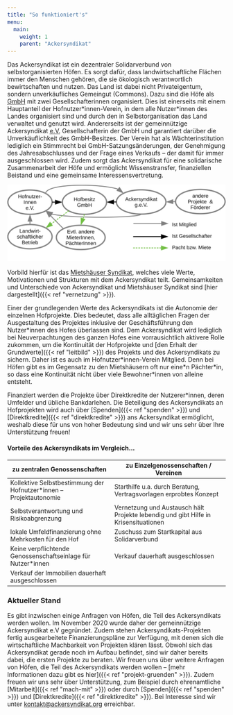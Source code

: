 ```yaml
---
title: "So funktioniert's"
menu:
  main:
    weight: 1
    parent: "Ackersyndikat"
---
```


Das Ackersyndikat ist ein dezentraler Solidarverbund von selbstorganisierten Höfen. Es sorgt dafür, dass landwirtschaftliche Flächen immer den Menschen gehören, die sie ökologisch verantwortlich bewirtschaften und nutzen. Das Land ist dabei nicht Privateigentum, sondern unverkäufliches Gemeingut (Commons). Dazu sind die Höfe als <abbr title="Gesellschaft mit beschränkter Haftung">GmbH</abbr> mit zwei Gesellschafterinnen organisiert. Dies ist einerseits mit einem Hauptanteil der Hofnutzer\*innen-Verein, in dem alle Nutzer\*innen des Landes organisiert sind und durch den in Selbstorganisation das Land verwaltet und genutzt wird. Andererseits ist der gemeinnützige Ackersyndikat <abbr title="eingetragener Verein">e.V.</abbr> Gesellschafterin der GmbH und garantiert darüber die Unverkäuflichkeit des GmbH-Besitzes. Der Verein hat als Wächterinstitution lediglich ein Stimmrecht bei GmbH-Satzungsänderungen, der Genehmigung des Jahresabschlusses und der Frage eines Verkaufs – der damit für immer ausgeschlossen wird. Zudem sorgt das Ackersyndikat für eine solidarische Zusammenarbeit der Höfe und ermöglicht Wissenstransfer, finanziellen Beistand und eine gemeinsame Interessensvertretung.

<img src="strukturgrafik.svg" class="svg">

Vorbild hierfür ist das [Mietshäuser Syndikat](https://syndikat.org), welches viele Werte, Motivationen und Strukturen mit dem Ackersyndikat teilt. Gemeinsamkeiten und Unterschiede von Ackersyndikat und Mietshäuser Syndikat sind [hier dargestellt]({{< ref "vernetzung" >}}).

Einer der grundlegenden Werte des Ackersyndikats ist die Autonomie der einzelnen Hofprojekte. Dies bedeutet, dass alle alltäglichen Fragen der Ausgestaltung des Projektes inklusive der Geschäftsführung den Nutzer\*innen des Hofes überlassen sind. Dem Ackersyndikat wird lediglich bei Neuverpachtungen des ganzen Hofes eine vorrausichtlich aktivere Rolle zukommen, um die Kontinuität der Hofprojekte und [den Erhalt der Grundwerte]({{< ref "leitbild" >}}) des Projekts und des Ackersyndikats zu sichern. Daher ist es auch im Hofnutzer\*innen-Verein Mitglied. Denn bei Höfen gibt es im Gegensatz zu den Mietshäusern oft nur eine\*n Pächter\*in, so dass eine Kontinuität nicht über viele Bewohner\*innen von alleine entsteht.

Finanziert werden die Projekte über Direktkredite der Nutzerer\*innen, deren Umfelder und übliche Bankdarlehen. Die Beteiligung des Ackersyndikats an Hofprojekten wird auch über [Spenden]({{< ref "spenden" >}}) und [Direktkredite]({{< ref "direktkredite" >}}) ans Ackersyndikat ermöglicht, weshalb diese für uns von hoher Bedeutung sind und wir uns sehr über Ihre Unterstützung freuen!

#### Vorteile des Ackersyndikats im Vergleich...

| zu zentralen Genossenschaften                                       | zu Einzelgenossenschaften / Vereinen                                                |
| ------------------------------------------------------------------- | ----------------------------------------------------------------------------------- |
| Kollektive Selbstbestimmung der Hofnutzer\*innen – Projektautonomie | Starthilfe u.a. durch Beratung, Vertragsvorlagen erprobtes Konzept                  |
| Selbstverantwortung und Risikoabgrenzung                            | Vernetzung und Austausch hält Projekte lebendig und gibt Hilfe in Krisensituationen |
| lokale Umfeldfinanzierung ohne Mehrkosten für den Hof               | Zuschuss zum Startkapital aus Solidarverbund                                        |
| Keine verpflichtende Genossenschaftseinlage für Nutzer\*innen       | Verkauf dauerhaft ausgeschlossen                                                    |
| Verkauf der Immobilien dauerhaft ausgeschlossen                     |                                                                                     |

### Aktueller Stand

Es gibt inzwischen einige Anfragen von Höfen, die Teil des Ackersyndikats werden wollen. Im November 2020 wurde daher der gemeinnützige Ackersyndikat e.V gegründet. Zudem stehen Ackersyndikats-Projekten fertig ausgearbeitete Finanzierungspläne zur Verfügung, mit denen sich die wirtschaftliche Machbarkeit von Projekten klären lässt. Obwohl sich das Ackersyndikat gerade noch im Aufbau befindet, sind wir daher bereits dabei, die ersten Projekte zu beraten. Wir freuen uns über weitere Anfragen von Höfen, die Teil des Ackersyndikats werden wollen – [mehr Informationen dazu gibt es hier]({{< ref "projekt-gruenden" >}}). Zudem freuen wir uns sehr über Unterstützung, zum Beispiel durch ehrenamtliche [Mitarbeit]({{< ref "mach-mit" >}}) oder durch [Spenden]({{< ref "spenden" >}}) und [Direktkredite]({{< ref "direktkredite" >}}). Bei Interesse sind wir unter kontakt@ackersyndikat.org erreichbar.
